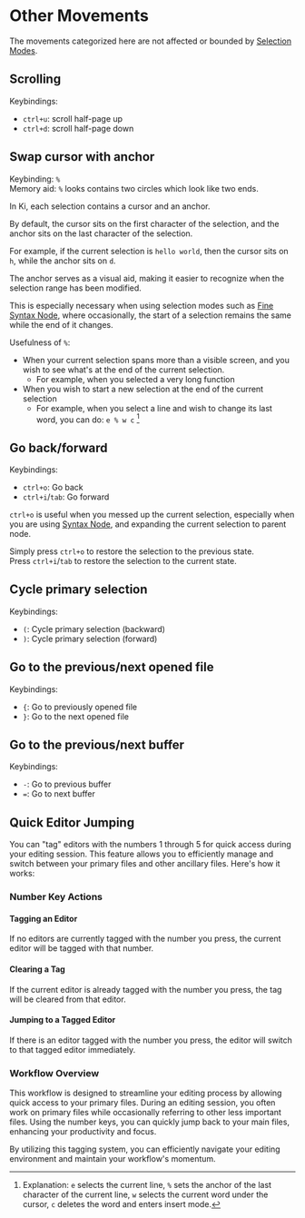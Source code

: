 # Other Movements

The movements categorized here are not affected or bounded by [Selection Modes](./selection-modes/index.md).

## Scrolling

Keybindings:

- `ctrl+u`: scroll half-page up
- `ctrl+d`: scroll half-page down

## Swap cursor with anchor

Keybinding: `%`  
Memory aid: `%` looks contains two circles which look like two ends.

In Ki, each selection contains a cursor and an anchor.

By default, the cursor sits on the first character of the selection, and the anchor sits on the last character of the selection.

For example, if the current selection is `hello world`, then the cursor sits on `h`, while the anchor sits on `d`.

The anchor serves as a visual aid, making it easier to recognize when the selection range has been modified.

This is especially necessary when using selection modes such as [Fine Syntax Node](./selection-modes/syntax-node-based.md#fine-syntax-node), where occasionally, the start of a selection remains the same while the end of it changes.

Usefulness of `%`:

- When your current selection spans more than a visible screen, and you wish to see what's at the end of the current selection.
  - For example, when you selected a very long function
- When you wish to start a new selection at the end of the current selection
  - For example, when you select a line and wish to change its last word, you can do: `e % w c` [^1]

[^1]: Explanation: `e` selects the current line, `%` sets the anchor of the last character of the current line, `w` selects the current word under the cursor, `c` deletes the word and enters insert mode.

## Go back/forward

Keybindings:

- `ctrl+o`: Go back
- `ctrl+i`/`tab`: Go forward

`ctrl+o` is useful when you messed up the current selection, especially when you are
using [Syntax Node](./selection-modes/syntax-node-based.md#syntax-node), and
expanding the current selection to parent node.

Simply press `ctrl+o` to restore the selection to the previous state.  
Press `ctrl+i`/`tab` to restore the selection to the current state.

## Cycle primary selection

Keybindings:

- `(`: Cycle primary selection (backward)
- `)`: Cycle primary selection (forward)

## Go to the previous/next opened file

Keybindings:

- `{`: Go to previously opened file
- `}`: Go to the next opened file

## Go to the previous/next buffer

Keybindings:

- `-`: Go to previous buffer
- `=`: Go to next buffer

## Quick Editor Jumping

You can "tag" editors with the numbers 1 through 5 for quick access during your
editing session. This feature allows you to efficiently manage and switch
between your primary files and other ancillary files. Here's how it works:

### Number Key Actions

#### Tagging an Editor

If no editors are currently tagged with the number you press, the current editor will be tagged with that number.

#### Clearing a Tag

If the current editor is already tagged with the number you press, the tag will be cleared from that editor.

#### Jumping to a Tagged Editor

If there is an editor tagged with the number you press, the editor will switch to that tagged editor immediately.

### Workflow Overview

This workflow is designed to streamline your editing process by allowing quick
access to your primary files. During an editing session, you often work on
primary files while occasionally referring to other less important files. Using
the number keys, you can quickly jump back to your main files, enhancing your
productivity and focus.

By utilizing this tagging system, you can efficiently navigate your editing
environment and maintain your workflow's momentum.
